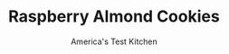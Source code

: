 ---
layout: ../../layouts/MarkdownPostLayout.astro
title: Raspberry Almond Cookies
author: America's Test Kitchen
pubDate: 2023-03-15
description: "These holiday cookies taste as great as they look. Minimal ingredients make these cookies a cinch to put together."
image_url: https://res.cloudinary.com/hksqkdlah/image/upload/ar_1:1,c_fill,dpr_2.0,f_auto,fl_lossy.progressive.strip_profile,g_faces:auto,q_auto:low,w_344/36759_cvr-raspberry-almond-sandwiches-7
tags: ["Desserts or Baked Goods","Cookies","Contest Recipes"]
calories: 4658
protein: 2
carbohydrates: 23
fats: 10
fiber: 1
ingredients: ["2 cups (10 ounces), all-purpose flour","1 1/4 cups, slivered almonds (see note)","1 cup (7 ounces), sugar","16 tablespoons, unsalted butter (2 sticks), cut into 1/2-inch pieces and chilled","1 teaspoon, vanilla extract","1/2 cup, raspberry jam"]
serves: 24
time: "1¼ hours, plus 20 minutes cooling"
instructions: ["Adjust oven racks to upper-middle and lower-middle positions and heat oven to 350 degrees. Line 2 baking sheets with parchment paper. Process 1 cup flour and almonds in food processor until finely ground. Add ½ cup sugar and remaining flour and process until combined. Add butter and vanilla to food processor and pulse until dough forms.","On lightly floured surface, roll dough to ¼ inch thickness. Using 2-inch round cookie cutter, cut out cookies, gathering and rerolling dough as necessary. Place cookies 2 inches apart on prepared baking sheets and bake until light brown around edges, about 15 minutes, switching and rotating sheets halfway through baking. Cool 5 minutes on sheets, then transfer to wire rack.","Transfer remaining sugar to bowl. Working quickly, spread 1 teaspoon jam on bottom of half of warm cookies, then press remaining cookies onto jam to form sandwiches. Roll cookies in sugar to coat. Cool completely on wire rack. Repeat with remaining dough."]
nutrition: ["61 mg Potassium, K","43 mg Phosphorus, P","20 mg Calcium, Ca","18 mg Magnesium, Mg","3 mg Sodium, Na","10 g Total lipid (fat)","3 g Fatty acids, total monounsaturated","1 g Fatty acids, total polyunsaturated","20 mg Cholesterol","5 g Fatty acids, total saturated","1 g Fiber, total dietary","18 µg Folic acid","6 µg Folate, food","11 g Sugars, total","5 g Water","23 g Carbohydrate, by difference","37 µg Folate, DFE","2 g Protein","1 mg Vitamin E (alpha-tocopherol)","64 µg Vitamin A, RAE","194 kcal Energy","11 g Sugars, added","4658 calories"]
notes: "If you don’t have slivered almonds on hand, 1½ cups sliced almonds can be substituted. These cookies can be stored in an airtight container at room temperature for 3 days."
---